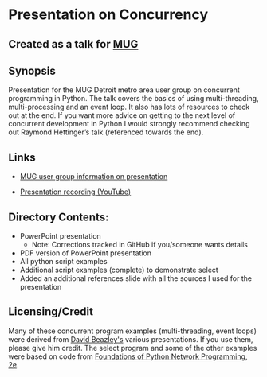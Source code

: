# Presentation on Concurrency
## Created as a talk for [MUG](http://www.mug.org)

## Synopsis
Presentation for the MUG Detroit metro area user group on concurrent programming in Python.  The talk covers the basics of using multi-threading, multi-processing and an event loop.  It also has lots of resources to check out at the end.  If you want more advice on getting to the next level of concurrent development in Python I would strongly recommend checking out Raymond Hettinger’s talk (referenced towards the end).

## Links
* [MUG user group information on presentation](http://www.mug.org/2017/01/janary-10th-2017-mug-meeting/)

* [Presentation recording (YouTube)](http://www.youtube.com/watch?v=iD0WetGt68k)

## Directory Contents:
* PowerPoint presentation
    * Note:  Corrections tracked in GitHub if you/someone wants details
* PDF version of PowerPoint presentation
* All python script examples
* Additional script examples (complete) to demonstrate select
* Added an additional references slide with all the sources I used for the presentation

## Licensing/Credit
Many of these concurrent program examples (multi-threading, event loops) were derived from [David Beazley's](http://www.dabeaz.com/) various presentations.  If you use them, please give him credit.  The select program and some of the other examples were based on code from [Foundations of Python Network Programming, 2e](https://www.safaribooksonline.com/library/view/foundations-of-python/9781430230038/).
